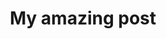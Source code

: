 ---
title: My amazing post
redirect_to: https://www.eventbrite.fr/e/devday-2019-tickets-66993157337
---
